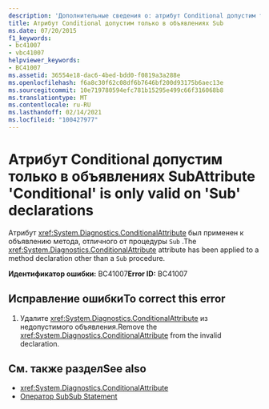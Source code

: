 ```yaml
---
description: 'Дополнительные сведения о: атрибут Conditional допустим только в объявлениях "под"'
title: Атрибут Conditional допустим только в объявлениях Sub
ms.date: 07/20/2015
f1_keywords:
- bc41007
- vbc41007
helpviewer_keywords:
- BC41007
ms.assetid: 36554e18-dac6-4bed-bdd0-f0819a3a288e
ms.openlocfilehash: f6a8c30f62c08df6b7646bf200d93175b6aec13e
ms.sourcegitcommit: 10e719780594efc781b15295e499c66f316068b8
ms.translationtype: MT
ms.contentlocale: ru-RU
ms.lasthandoff: 02/14/2021
ms.locfileid: "100427977"
---
```

# <a name="attribute-conditional-is-only-valid-on-sub-declarations"></a><span data-ttu-id="6282d-103">Атрибут Conditional допустим только в объявлениях Sub</span><span class="sxs-lookup"><span data-stu-id="6282d-103">Attribute 'Conditional' is only valid on 'Sub' declarations</span></span>

<span data-ttu-id="6282d-104">Атрибут <xref:System.Diagnostics.ConditionalAttribute> был применен к объявлению метода, отличного от процедуры `Sub` .</span><span class="sxs-lookup"><span data-stu-id="6282d-104">The <xref:System.Diagnostics.ConditionalAttribute> attribute has been applied to a method declaration other than a `Sub` procedure.</span></span>  
  
 <span data-ttu-id="6282d-105">**Идентификатор ошибки:** BC41007</span><span class="sxs-lookup"><span data-stu-id="6282d-105">**Error ID:** BC41007</span></span>  
  
## <a name="to-correct-this-error"></a><span data-ttu-id="6282d-106">Исправление ошибки</span><span class="sxs-lookup"><span data-stu-id="6282d-106">To correct this error</span></span>  
  
1. <span data-ttu-id="6282d-107">Удалите <xref:System.Diagnostics.ConditionalAttribute> из недопустимого объявления.</span><span class="sxs-lookup"><span data-stu-id="6282d-107">Remove the <xref:System.Diagnostics.ConditionalAttribute> from the invalid declaration.</span></span>  
  
## <a name="see-also"></a><span data-ttu-id="6282d-108">См. также раздел</span><span class="sxs-lookup"><span data-stu-id="6282d-108">See also</span></span>

- <xref:System.Diagnostics.ConditionalAttribute>
- [<span data-ttu-id="6282d-109">Оператор Sub</span><span class="sxs-lookup"><span data-stu-id="6282d-109">Sub Statement</span></span>](../language-reference/statements/sub-statement.md)
